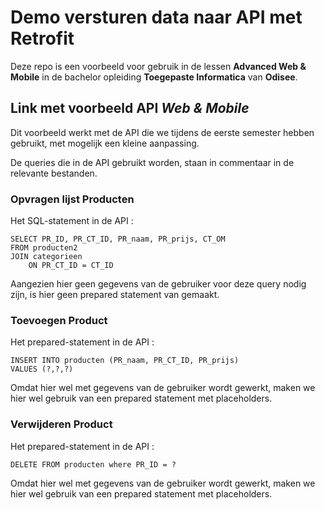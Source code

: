 # Demo versturen data naar API met Retrofit
Deze repo is een voorbeeld voor gebruik in de lessen
**Advanced Web & Mobile** in de bachelor opleiding **Toegepaste Informatica** van **Odisee**.

## Link met voorbeeld API *Web & Mobile*
Dit voorbeeld werkt met de API die we tijdens de eerste semester hebben gebruikt, met mogelijk
een kleine aanpassing.

De queries die in de API gebruikt worden, staan in commentaar in de relevante bestanden.

### Opvragen lijst Producten
Het SQL-statement in de API :
``` 
SELECT PR_ID, PR_CT_ID, PR_naam, PR_prijs, CT_OM
FROM producten2 
JOIN categorieen 
    ON PR_CT_ID = CT_ID
```
Aangezien hier geen gegevens van de gebruiker voor deze query nodig zijn, is hier geen prepared statement van gemaakt.

### Toevoegen Product
Het prepared-statement in de API :
``` 
INSERT INTO producten (PR_naam, PR_CT_ID, PR_prijs) 
VALUES (?,?,?)
```
Omdat hier wel met gegevens van de gebruiker wordt gewerkt, maken we hier wel gebruik van een prepared statement met placeholders.

### Verwijderen Product
Het prepared-statement in de API :
``` 
DELETE FROM producten where PR_ID = ?
```
Omdat hier wel met gegevens van de gebruiker wordt gewerkt, maken we hier wel gebruik van een prepared statement met placeholders.

